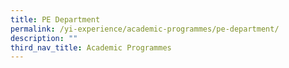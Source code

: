 ```yaml
---
title: PE Department
permalink: /yi-experience/academic-programmes/pe-department/
description: ""
third_nav_title: Academic Programmes
---
```

